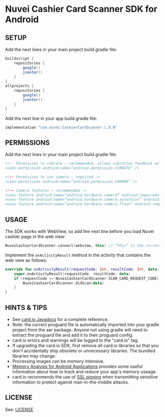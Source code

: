 Nuvei Cashier Card Scanner SDK for Android
==========================================

SETUP
------------
Add the next lines in your main project build.gradle file:
```gradle
buildscript {
    repositories {
        google()
        jcenter()
    }
}
allprojects {
    repositories {
        google()
        jcenter()
    }
}
```

Add the next line in your app build.gradle file:
```gradle
implementation "com.nuvei:CashierCardScanner:1.0.0"
```

PERMISSIONS
------------
Add the next lines in your main project build.gradle file:
```xml
<!-- Permission to vibrate — recommended, allows vibration feedback on scan ->
<uses-permission android:name=”android.permission.VIBRATE” />

<!-- Permission to use camera — required ->
<uses-permission android:name=”android.permission.CAMERA” />

<!-- Camera features — recommended ->
<uses-feature android:name=”android.hardware.camera” android:required=”false” />
<uses-feature android:name=”android.hardware.camera.autofocus” android:required=”false” />
<uses-feature android:name=”android.hardware.camera.flash” android:required=”false” />
```

USAGE
------------
The SDK works with WebView, so add the next line before you load Nuvei cashier page in the web view:
```kotlin
NuveiCashierCardScanner.connect(webview, this) // “this” is the current activity
```

Implement the `onActivityResult` method in the activity that contains the web view as follows:
```kotlin
override fun onActivityResult(requestCode: Int, resultCode: Int, data: Intent?) {
    super.onActivityResult(requestCode, resultCode, data)
    if (requestCode == NuveiCashierCardScanner.SCAN_CARD_REQUEST_CODE) {
        NuveiCashierCardScanner.didScan(data)
    }
}
```

HINTS & TIPS
------------
* See [card.io Javadocs](https://card-io.github.io/card.io-Android-SDK/) for a complete reference.
* Note: the correct proguard file is automatically imported into your gradle project from the aar package. Anyone not using gradle will need to extract the proguard file and add it to their proguard config.
* card.io errors and warnings will be logged to the "card.io" tag.
* If upgrading the card.io SDK, first remove all card.io libraries so that you don't accidentally ship obsolete or unnecessary libraries. The bundled libraries may change.
* Processing images can be memory intensive.
* [Memory Analysis for Android Applications](https://android-developers.blogspot.com/2011/03/memory-analysis-for-android.html) provides some useful information about how to track and reduce your app's memory useage.
* card.io recommends the use of [SSL pinning](https://blog.thoughtcrime.org/authenticity-is-broken-in-ssl-but-your-app-ha) when transmitting sensitive information to protect against man-in-the-middle attacks.

LICENSE
------------
See: [LICENSE](https://raw.githubusercontent.com/SafeChargeInternational/Nuvei-Cashier-Card-Scanner-SDK-for-Android/master/LICENSE.md)
